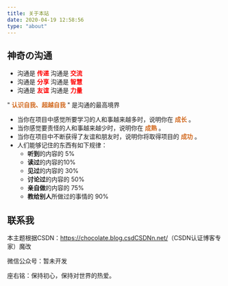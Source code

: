 ```yaml
---
title: 关于本站
date: 2020-04-19 12:58:56
type: "about"
---
```


## 神奇の沟通

- 沟通是<font color=red> **传递**</font> 沟通是<font color=red> **交流**</font>
- 沟通是<font color=red> **分享**</font> 沟通是<font color=red> **智慧**</font>
- 沟通是<font color=red> **友谊**</font> 沟通是<font color=red> **力量**</font>

" **<font color=chocolate>认识自我、超越自我</font>** " 是沟通的最高境界

- 当你在项目中感觉所要学习的人和事越来越多时，说明你在 **<font color=chocolate>成长</font>** 。
- 当你感觉要责怪的人和事越来越少时，说明你在 **<font color=chocolate>成熟</font>** 。
- 当你在项目中不断获得了友谊和朋友时，说明你将取得项目的 **<font color=chocolate>成功</font>** 。
- 人们能够记住的东西有如下规律：
  - **听到**的内容的 5%
  - **读过**的内容的10%
  - **见过**的内容的 30%
  - **讨论过**的内容的 50%
  - **亲自做**的内容的 75%
  - **教给别人**所做过的事情的 90%

## 联系我

本主题根据CSDN：<a href="https://chocolate.blog.csdn.net/">https://chocolate.blog.csdCSDNn.net/</a>（CSDN认证博客专家）魔改

微信公众号：暂未开发

座右铭：保持初心，保持对世界的热爱。